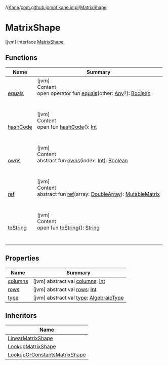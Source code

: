 //[Kane](../../index.md)/[com.github.jomof.kane.impl](../index.md)/[MatrixShape](index.md)



# MatrixShape  
 [jvm] interface [MatrixShape](index.md)   


## Functions  
  
|  Name|  Summary| 
|---|---|
| <a name="kotlin/Any/equals/#kotlin.Any?/PointingToDeclaration/"></a>[equals](../../com.github.jomof.kane.impl.visitor/-difference-visitor/index.md#%5Bkotlin%2FAny%2Fequals%2F%23kotlin.Any%3F%2FPointingToDeclaration%2F%5D%2FFunctions%2F-627826668)| <a name="kotlin/Any/equals/#kotlin.Any?/PointingToDeclaration/"></a>[jvm]  <br>Content  <br>open operator fun [equals](../../com.github.jomof.kane.impl.visitor/-difference-visitor/index.md#%5Bkotlin%2FAny%2Fequals%2F%23kotlin.Any%3F%2FPointingToDeclaration%2F%5D%2FFunctions%2F-627826668)(other: [Any](https://kotlinlang.org/api/latest/jvm/stdlib/kotlin/-any/index.html)?): [Boolean](https://kotlinlang.org/api/latest/jvm/stdlib/kotlin/-boolean/index.html)  <br><br><br>
| <a name="kotlin/Any/hashCode/#/PointingToDeclaration/"></a>[hashCode](../../com.github.jomof.kane.impl.visitor/-difference-visitor/index.md#%5Bkotlin%2FAny%2FhashCode%2F%23%2FPointingToDeclaration%2F%5D%2FFunctions%2F-627826668)| <a name="kotlin/Any/hashCode/#/PointingToDeclaration/"></a>[jvm]  <br>Content  <br>open fun [hashCode](../../com.github.jomof.kane.impl.visitor/-difference-visitor/index.md#%5Bkotlin%2FAny%2FhashCode%2F%23%2FPointingToDeclaration%2F%5D%2FFunctions%2F-627826668)(): [Int](https://kotlinlang.org/api/latest/jvm/stdlib/kotlin/-int/index.html)  <br><br><br>
| <a name="com.github.jomof.kane.impl/MatrixShape/owns/#kotlin.Int/PointingToDeclaration/"></a>[owns](owns.md)| <a name="com.github.jomof.kane.impl/MatrixShape/owns/#kotlin.Int/PointingToDeclaration/"></a>[jvm]  <br>Content  <br>abstract fun [owns](owns.md)(index: [Int](https://kotlinlang.org/api/latest/jvm/stdlib/kotlin/-int/index.html)): [Boolean](https://kotlinlang.org/api/latest/jvm/stdlib/kotlin/-boolean/index.html)  <br><br><br>
| <a name="com.github.jomof.kane.impl/MatrixShape/ref/#kotlin.DoubleArray/PointingToDeclaration/"></a>[ref](ref.md)| <a name="com.github.jomof.kane.impl/MatrixShape/ref/#kotlin.DoubleArray/PointingToDeclaration/"></a>[jvm]  <br>Content  <br>abstract fun [ref](ref.md)(array: [DoubleArray](https://kotlinlang.org/api/latest/jvm/stdlib/kotlin/-double-array/index.html)): [MutableMatrix](../-mutable-matrix/index.md)  <br><br><br>
| <a name="kotlin/Any/toString/#/PointingToDeclaration/"></a>[toString](../../com.github.jomof.kane.impl.visitor/-difference-visitor/index.md#%5Bkotlin%2FAny%2FtoString%2F%23%2FPointingToDeclaration%2F%5D%2FFunctions%2F-627826668)| <a name="kotlin/Any/toString/#/PointingToDeclaration/"></a>[jvm]  <br>Content  <br>open fun [toString](../../com.github.jomof.kane.impl.visitor/-difference-visitor/index.md#%5Bkotlin%2FAny%2FtoString%2F%23%2FPointingToDeclaration%2F%5D%2FFunctions%2F-627826668)(): [String](https://kotlinlang.org/api/latest/jvm/stdlib/kotlin/-string/index.html)  <br><br><br>


## Properties  
  
|  Name|  Summary| 
|---|---|
| <a name="com.github.jomof.kane.impl/MatrixShape/columns/#/PointingToDeclaration/"></a>[columns](columns.md)| <a name="com.github.jomof.kane.impl/MatrixShape/columns/#/PointingToDeclaration/"></a> [jvm] abstract val [columns](columns.md): [Int](https://kotlinlang.org/api/latest/jvm/stdlib/kotlin/-int/index.html)   <br>
| <a name="com.github.jomof.kane.impl/MatrixShape/rows/#/PointingToDeclaration/"></a>[rows](rows.md)| <a name="com.github.jomof.kane.impl/MatrixShape/rows/#/PointingToDeclaration/"></a> [jvm] abstract val [rows](rows.md): [Int](https://kotlinlang.org/api/latest/jvm/stdlib/kotlin/-int/index.html)   <br>
| <a name="com.github.jomof.kane.impl/MatrixShape/type/#/PointingToDeclaration/"></a>[type](type.md)| <a name="com.github.jomof.kane.impl/MatrixShape/type/#/PointingToDeclaration/"></a> [jvm] abstract val [type](type.md): [AlgebraicType](../../com.github.jomof.kane.impl.types/-algebraic-type/index.md)   <br>


## Inheritors  
  
|  Name| 
|---|
| <a name="com.github.jomof.kane.impl/LinearMatrixShape///PointingToDeclaration/"></a>[LinearMatrixShape](../-linear-matrix-shape/index.md)
| <a name="com.github.jomof.kane.impl/LookupMatrixShape///PointingToDeclaration/"></a>[LookupMatrixShape](../-lookup-matrix-shape/index.md)
| <a name="com.github.jomof.kane.impl/LookupOrConstantsMatrixShape///PointingToDeclaration/"></a>[LookupOrConstantsMatrixShape](../-lookup-or-constants-matrix-shape/index.md)

